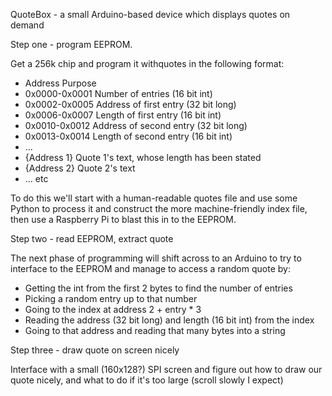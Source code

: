 QuoteBox - a small Arduino-based device which displays quotes on demand

Step one - program EEPROM.  

Get a 256k chip and program it withquotes in the following format:

* Address		Purpose
* 0x0000-0x0001	Number of entries (16 bit int)
* 0x0002-0x0005	Address of first entry (32 bit long)
* 0x0006-0x0007	Length of first entry (16 bit int)
* 0x0010-0x0012	Address of second entry (32 bit long)
* 0x0013-0x0014	Length of second entry (16 bit int)
* ...
* {Address 1}	Quote 1's text, whose length has been stated
* {Address 2}	Quote 2's text
* ... etc

To do this we'll start with a human-readable quotes file and use some Python to process it and construct the more machine-friendly index file, then use a Raspberry Pi to blast this in to the EEPROM.

Step two - read EEPROM, extract quote

The next phase of programming will shift across to an Arduino to try to interface to the EEPROM and manage to access a random quote by:
* Getting the int from the first 2 bytes to find the number of entries
* Picking a random entry up to that number
* Going to the index at address 2 + entry * 3
* Reading the address (32 bit long) and length (16 bit int) from the index
* Going to that address and reading that many bytes into a string

Step three - draw quote on screen nicely

Interface with a small (160x128?) SPI screen and figure out how to draw our quote nicely, and what to do if it's too large (scroll slowly I expect)
